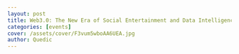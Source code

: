 ```yaml
---
layout: post
title: Web3.0: The New Era of Social Entertainment and Data Intelligence
categories: [events]
cover: /assets/cover/F3vum5wboAA6UEA.jpg
author: Quedic
---
```


